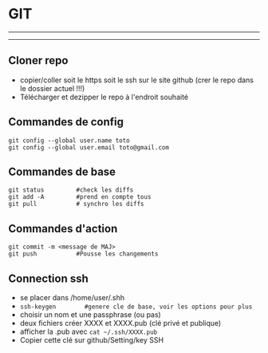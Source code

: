 # GIT
___
___
## Cloner repo
- copier/coller soit le https soit le ssh sur le site github (crer le repo dans le dossier actuel !!!)
- Télécharger et dezipper le repo à l'endroit souhaité

## Commandes de config

    git config --global user.name toto
    git config --global user.email toto@gmail.com

## Commandes de base
    git status	       #check les diffs
    git add -A	       #prend en compte tous
    git pull		   # synchro les diffs

## Commandes d'action
    git commit -m <message de MAJ>
    git push 		   #Pousse les changements


## Connection ssh

- se placer dans /home/user/.shh
- `ssh-keygen        #genere cle de base, voir les options pour plus`
- choisir un nom et une passphrase (ou pas)
- deux fichiers créer XXXX et XXXX.pub (clé privé et publique)
- afficher la .pub avec `cat ~/.ssh/XXXX.pub`
- Copier cette clé sur github/Setting/key SSH
